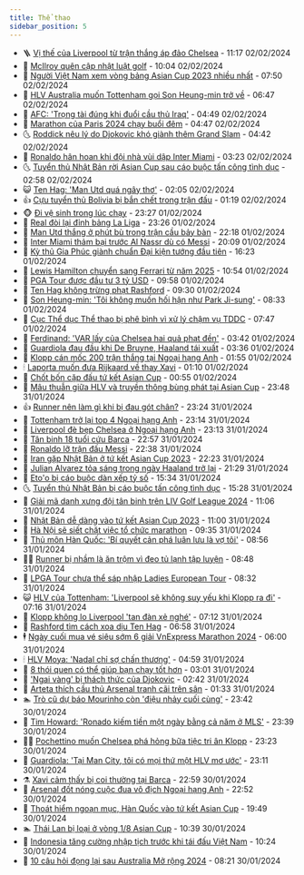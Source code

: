 ```yaml
---
title: Thể thao
sidebar_position: 5
---
```


<!-- vnexpress-the-thao:START -->
- 🪜 [Vị thế của Liverpool từ trận thắng áp đảo Chelsea](https://vnexpress.net/vi-the-cua-liverpool-tu-tran-thang-ap-dao-chelsea-4708159.html) - 11:17 02/02/2024
- 🦩 [McIlroy quên cập nhật luật golf](https://vnexpress.net/mcilroy-quen-cap-nhat-luat-golf-4708128.html) - 10:04 02/02/2024
- 🧰 [Người Việt Nam xem vòng bảng Asian Cup 2023 nhiều nhất](https://vnexpress.net/nguoi-viet-nam-xem-vong-bang-asian-cup-2023-nhieu-nhat-4708049.html) - 07:50 02/02/2024
- 🤗 [HLV Australia muốn Tottenham gọi Son Heung-min trở về](https://vnexpress.net/hlv-australia-muon-tottenham-goi-son-heung-min-tro-ve-4708013.html) - 06:47 02/02/2024
- 🥳 [AFC: &#39;Trọng tài đúng khi đuổi cầu thủ Iraq&#39;](https://vnexpress.net/afc-trong-tai-dung-khi-duoi-cau-thu-iraq-4707991.html) - 04:49 02/02/2024
- 🦣 [Marathon của Paris 2024 chạy buổi đêm](https://vnexpress.net/marathon-cua-paris-2024-chay-buoi-dem-4708003.html) - 04:47 02/02/2024
- 🌜 [Roddick nêu lý do Djokovic khó giành thêm Grand Slam](https://vnexpress.net/roddick-neu-ly-do-djokovic-kho-gianh-them-grand-slam-4707961.html) - 04:42 02/02/2024
- 🫶 [Ronaldo hân hoan khi đội nhà vùi dập Inter Miami](https://vnexpress.net/ronaldo-han-hoan-khi-doi-nha-vui-dap-inter-miami-4707932.html) - 03:23 02/02/2024
- 🌜 [Tuyển thủ Nhật Bản rời Asian Cup sau cáo buộc tấn công tình dục](https://vnexpress.net/tuyen-thu-nhat-ban-roi-asian-cup-sau-cao-buoc-tan-cong-tinh-duc-4707909.html) - 02:58 02/02/2024
- 😺 [Ten Hag: &#39;Man Utd quá ngây thơ&#39;](https://vnexpress.net/ten-hag-man-utd-qua-ngay-tho-4707883.html) - 02:05 02/02/2024
- 👍 [Cựu tuyển thủ Bolivia bị bắn chết trong trận đấu](https://vnexpress.net/cuu-tuyen-thu-bolivia-bi-ban-chet-trong-tran-dau-4707826.html) - 01:19 02/02/2024
- 🐵 [Đi vệ sinh trong lúc chạy](https://vnexpress.net/di-ve-sinh-trong-luc-chay-4706989.html) - 23:27 01/02/2024
- 💫 [Real đòi lại đỉnh bảng La Liga](https://vnexpress.net/real-doi-lai-dinh-bang-la-liga-4707820.html) - 23:26 01/02/2024
- 🦆 [Man Utd thắng ở phút bù trong trận cầu bảy bàn](https://vnexpress.net/man-utd-thang-o-phut-bu-trong-tran-cau-bay-ban-4707819.html) - 22:18 01/02/2024
- 🙉 [Inter Miami thảm bại trước Al Nassr dù có Messi](https://vnexpress.net/inter-miami-tham-bai-truoc-al-nassr-du-co-messi-4707818.html) - 20:09 01/02/2024
- 📝 [Kỳ thủ Gia Phúc giành chuẩn Đại kiện tướng đầu tiên](https://vnexpress.net/ky-thu-gia-phuc-gianh-chuan-dai-kien-tuong-dau-tien-4707795.html) - 16:23 01/02/2024
- 💯 [Lewis Hamilton chuyển sang Ferrari từ năm 2025](https://vnexpress.net/lewis-hamilton-chuyen-sang-ferrari-tu-nam-2025-4707785.html) - 10:54 01/02/2024
- 🌈 [PGA Tour được đầu tư 3 tỷ USD](https://vnexpress.net/pga-tour-duoc-dau-tu-3-ty-usd-4707776.html) - 09:58 01/02/2024
- 🦩 [Ten Hag không trừng phạt Rashford](https://vnexpress.net/ten-hag-khong-trung-phat-rashford-4707726.html) - 09:30 01/02/2024
- 🐲 [Son Heung-min: &#39;Tôi không muốn hối hận như Park Ji-sung&#39;](https://vnexpress.net/son-heung-min-toi-khong-muon-hoi-han-nhu-park-ji-sung-4707724.html) - 08:33 01/02/2024
- 🌁 [Cục Thể dục Thể thao bị phê bình vì xử lý chậm vụ TDDC](https://vnexpress.net/cuc-the-duc-the-thao-bi-phe-binh-vi-xu-ly-cham-vu-tddc-4707680.html) - 07:47 01/02/2024
- 💯 [Ferdinand: &#39;VAR lấy của Chelsea hai quả phạt đền&#39;](https://vnexpress.net/ferdinand-var-lay-cua-chelsea-hai-qua-phat-den-4707504.html) - 03:42 01/02/2024
- 🌝 [Guardiola đau đầu khi De Bruyne, Haaland tái xuất](https://vnexpress.net/guardiola-dau-dau-khi-de-bruyne-haaland-tai-xuat-4707536.html) - 03:36 01/02/2024
- 🤖 [Klopp cán mốc 200 trận thắng tại Ngoại hạng Anh](https://vnexpress.net/klopp-can-moc-200-tran-thang-tai-ngoai-hang-anh-4707492.html) - 01:55 01/02/2024
- 🕯 [Laporta muốn đưa Rijkaard về thay Xavi](https://vnexpress.net/laporta-muon-dua-rijkaard-ve-thay-xavi-4707410.html) - 01:10 01/02/2024
- 🧰 [Chốt bốn cặp đấu tứ kết Asian Cup](https://vnexpress.net/chot-bon-cap-dau-tu-ket-asian-cup-4707440.html) - 00:55 01/02/2024
- 🥳 [Mâu thuẫn giữa HLV và truyền thông bùng phát tại Asian Cup](https://vnexpress.net/mau-thuan-giua-hlv-va-truyen-thong-bung-phat-tai-asian-cup-4707347.html) - 23:48 31/01/2024
- 👍 [Runner nên làm gì khi bị đau gót chân?](https://vnexpress.net/runner-nen-lam-gi-khi-bi-dau-got-chan-4706988.html) - 23:24 31/01/2024
- 💪 [Tottenham trở lại top 4 Ngoại hạng Anh](https://vnexpress.net/tottenham-tro-lai-top-4-ngoai-hang-anh-4707431.html) - 23:14 31/01/2024
- 👹 [Liverpool đè bẹp Chelsea ở Ngoại hạng Anh](https://vnexpress.net/liverpool-de-bep-chelsea-o-ngoai-hang-anh-4707434.html) - 23:13 31/01/2024
- 🧰 [Tân binh 18 tuổi cứu Barca](https://vnexpress.net/tan-binh-18-tuoi-cuu-barca-4707429.html) - 22:57 31/01/2024
- 🚀 [Ronaldo lỡ trận đấu Messi](https://vnexpress.net/ronaldo-lo-tran-dau-messi-4707428.html) - 22:38 31/01/2024
- 🎃 [Iran gặp Nhật Bản ở tứ kết Asian Cup 2023](https://vnexpress.net/iran-gap-nhat-ban-o-tu-ket-asian-cup-2023-4707411.html) - 22:23 31/01/2024
- 🧰 [Julian Alvarez tỏa sáng trong ngày Haaland trở lại](https://vnexpress.net/julian-alvarez-toa-sang-trong-ngay-haaland-tro-lai-4707427.html) - 21:29 31/01/2024
- 👀 [Eto&#39;o bị cáo buộc dàn xếp tỷ số](https://vnexpress.net/eto-o-bi-cao-buoc-dan-xep-ty-so-4707383.html) - 15:34 31/01/2024
- 🌜 [Tuyển thủ Nhật Bản bị cáo buộc tấn công tình dục](https://vnexpress.net/tuyen-thu-nhat-ban-bi-cao-buoc-tan-cong-tinh-duc-4707366.html) - 15:28 31/01/2024
- 🫶 [Giải mã danh xưng đội tân binh trên LIV Golf League 2024](https://vnexpress.net/giai-ma-danh-xung-doi-tan-binh-tren-liv-golf-league-2024-4707365.html) - 11:06 31/01/2024
- 🦄 [Nhật Bản dễ dàng vào tứ kết Asian Cup 2023](https://vnexpress.net/nhat-ban-vs-bahrain-4707296-tong-thuat.html) - 11:00 31/01/2024
- 🥳 [Hà Nội sẽ siết chặt việc tổ chức marathon](https://vnexpress.net/ha-noi-se-siet-chat-viec-to-chuc-marathon-4707297.html) - 09:35 31/01/2024
- 🐲 [Thủ môn Hàn Quốc: &#39;Bí quyết cản phá luân lưu là vợ tôi&#39;](https://vnexpress.net/thu-mon-han-quoc-bi-quyet-can-pha-luan-luu-la-vo-toi-4707306.html) - 08:56 31/01/2024
- 🧑‍🏫 [Runner bị nhầm là ăn trộm vì đeo tủ lạnh tập luyện](https://vnexpress.net/runner-bi-nham-la-an-trom-vi-deo-tu-lanh-tap-luyen-4707298.html) - 08:48 31/01/2024
- 🤔 [LPGA Tour chưa thể sáp nhập Ladies European Tour](https://vnexpress.net/lpga-tour-chua-the-sap-nhap-ladies-european-tour-4707288.html) - 08:32 31/01/2024
- 😺 [HLV của Tottenham: &#39;Liverpool sẽ không suy yếu khi Klopp ra đi&#39;](https://vnexpress.net/hlv-cua-tottenham-liverpool-se-khong-suy-yeu-khi-klopp-ra-di-4707236.html) - 07:16 31/01/2024
- 💪 [Klopp không lo Liverpool &#39;tan đàn xẻ nghé&#39;](https://vnexpress.net/klopp-khong-lo-liverpool-tan-dan-xe-nghe-4706005.html) - 07:12 31/01/2024
- 💼 [Rashford tìm cách xoa dịu Ten Hag](https://vnexpress.net/rashford-tim-cach-xoa-diu-ten-hag-4707227.html) - 06:58 31/01/2024
- 🕴 [Ngày cuối mua vé siêu sớm 6 giải VnExpress Marathon 2024](https://vnexpress.net/ngay-cuoi-mua-ve-sieu-som-6-giai-vnexpress-marathon-2024-4706642.html) - 06:00 31/01/2024
- 🕯 [HLV Moya: &#39;Nadal chỉ sợ chấn thương&#39;](https://vnexpress.net/hlv-moya-nadal-chi-so-chan-thuong-4707148.html) - 04:59 31/01/2024
- 📝 [8 thói quen có thể giúp bạn chạy tốt hơn](https://vnexpress.net/8-thoi-quen-co-the-giup-ban-chay-tot-hon-4706923.html) - 03:01 31/01/2024
- 🧐 [&#39;Ngai vàng&#39; bị thách thức của Djokovic](https://vnexpress.net/ngai-vang-bi-thach-thuc-cua-djokovic-4706890.html) - 02:42 31/01/2024
- 🙉 [Arteta thích cầu thủ Arsenal tranh cãi trên sân](https://vnexpress.net/arteta-thich-cau-thu-arsenal-tranh-cai-tren-san-4707047.html) - 01:33 31/01/2024
- 🏊 [Trò cũ dự báo Mourinho còn &#39;điệu nhảy cuối cùng&#39;](https://vnexpress.net/tro-cu-du-bao-mourinho-con-dieu-nhay-cuoi-cung-4707002.html) - 23:42 30/01/2024
- 🌊 [Tim Howard: &#39;Ronado kiếm tiền một ngày bằng cả năm ở MLS&#39;](https://vnexpress.net/tim-howard-ronado-kiem-tien-mot-ngay-bang-ca-nam-o-mls-4706999.html) - 23:39 30/01/2024
- 👨‍🏫 [Pochettino muốn Chelsea phá hỏng bữa tiệc tri ân Klopp](https://vnexpress.net/pochettino-muon-chelsea-pha-hong-bua-tiec-tri-an-klopp-4707007.html) - 23:23 30/01/2024
- 🥷 [Guardiola: &#39;Tại Man City, tôi có mọi thứ một HLV mơ ước&#39;](https://vnexpress.net/guardiola-tai-man-city-toi-co-moi-thu-mot-hlv-mo-uoc-4707006.html) - 23:11 30/01/2024
- ⚗️ [Xavi cảm thấy bị coi thường tại Barca](https://vnexpress.net/xavi-cam-thay-bi-coi-thuong-tai-barca-4707004.html) - 22:59 30/01/2024
- 🌮 [Arsenal đốt nóng cuộc đua vô địch Ngoại hạng Anh](https://vnexpress.net/arsenal-dot-nong-cuoc-dua-vo-dich-ngoai-hang-anh-4706991.html) - 22:52 30/01/2024
- 🤩 [Thoát hiểm ngoạn mục, Hàn Quốc vào tứ kết Asian Cup](https://vnexpress.net/thoat-hiem-ngoan-muc-han-quoc-vao-tu-ket-asian-cup-4706995.html) - 19:49 30/01/2024
- 🏊 [Thái Lan bị loại ở vòng 1/8 Asian Cup](https://vnexpress.net/ket-qua-thai-lan-vs-uzbekistan-4706884-tong-thuat.html) - 10:39 30/01/2024
- 🐎 [Indonesia tăng cường nhập tịch trước khi tái đấu Việt Nam](https://vnexpress.net/indonesia-tang-cuong-nhap-tich-truoc-khi-tai-dau-viet-nam-4706935.html) - 10:24 30/01/2024
- 💫 [10 câu hỏi đọng lại sau Australia Mở rộng 2024](https://vnexpress.net/10-cau-hoi-dong-lai-sau-australia-mo-rong-2024-4706855.html) - 08:21 30/01/2024<!-- vnexpress-the-thao:END -->
